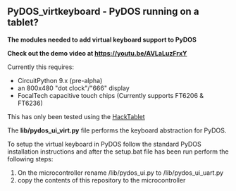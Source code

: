 ## PyDOS_virtkeyboard - PyDOS running on a tablet?

**The modules needed to add virtual keyboard support to PyDOS**

**Check out the demo video at https://youtu.be/AVLaLuzFrxY**

Currently this requires:
  - CircuitPython 9.x (pre-alpha)
  - an 800x480 "dot clock"/"666" display
  - FocalTech capacitive touch chips (Currently supports FT6206 & FT6236)

This has only been tested using the [HackTablet](https://hackaday.io/project/185831-hacktablet-crestron-tss-752-teardown-rebuild)

The **lib/pydos_ui_virt.py** file performs the keyboard abstraction for PyDOS. 

To setup the virtual keyboard in PyDOS follow the standard PyDOS installation instructions and after
the setup.bat file has been run perform the following steps:

1) On the microcontroller rename /lib/pydos_ui.py to /lib/pydos_ui_uart.py
2) copy the contents of this repository to the microcontroller
